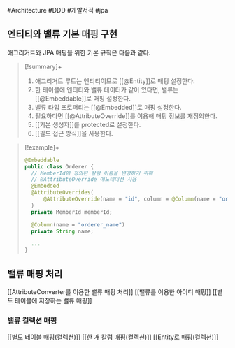 #Architecture #DDD #개발서적 #jpa 


## 엔티티와 밸류 기본 매핑 구현
애그리거트와 JPA 매핑을 위한 기본 규칙은 다음과 같다.

> [!summary]+ 
> 1. 애그리거트 루트는 엔티티이므로 [[@Entity]]로 매핑 설정한다.
> 2. 한 테이블에 엔티티와 밸류 데이터가 같이 있다면, 밸류는 [[@Embeddable]]로 매핑 설정한다.
> 3. 밸류 타입 프로퍼티는 [[@Embedded]]로 매핑 설정한다.
> 4. 필요하다면 [[@AttributeOverride]]를 이용해 매핑 정보를 재정의한다.
> 5. [[기본 생성자]]를 protected로 설정한다.
> 6. [[필드 접근 방식]]을 사용한다.


> [!example]+ 
> ```java
> @Embeddable
> public class Orderer {
> 	// MemberId에 정의된 칼럼 이름을 변경하기 위해
> 	// @AttributeOverride 애노테이션 사용
> 	@Embedded
> 	@AttributeOverrides(
> 		@AttributeOverride(name = "id", column = @Column(name = "orderer_id"))
> 	)
> 	private MemberId memberId;
> 
> 	@Column(name = "orderer_name")
> 	private String name;
> 
> 	...
> }
> ```

## 밸류 매핑 처리
[[AttributeConverter를 이용한 밸류 매핑 처리]]
[[밸류를 이용한 아이디 매핑]]
[[별도 테이블에 저장하는 밸류 매핑]]
### 밸류 컬렉션 매핑
[[별도 테이블 매핑(컬렉션)]]
[[한 개 칼럼 매핑(컬렉션)]]
[[Entity로 매핑(컬렉션)]]




